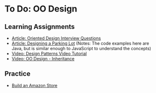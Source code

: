 # To Do: OO Design


## Learning Assignments 
* [Article: Oriented Design Interview Questions](https://medium.com/hackernoon/the-top-10-object-oriented-design-interview-questions-developers-should-know-c7fc2e13ce39)
* [Article: Designing a Parking Lot](https://www.geeksforgeeks.org/design-parking-lot-using-object-oriented-principles/) (Notes: The code examples here are Java, but is similar enough to JavaScript to understand the concepts)
* [Video: Design Patterns Video Tutorial](https://www.youtube.com/watch?v=vNHpsC5ng_E)
* [Video: OO Design - Inheritance](https://www.youtube.com/watch?v=oZcLmje8-fg)

## Practice
* [Build an Amazon Store](/lesson-6-oo-design/practice)